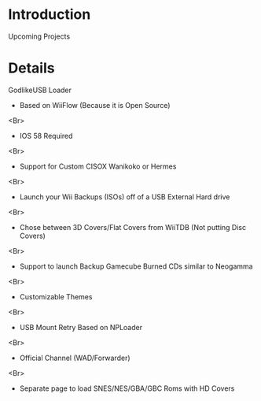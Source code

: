 # Introduction #

Upcoming Projects


# Details #

GodlikeUSB Loader

- Based on WiiFlow (Because it is Open Source)

&lt;Br&gt;


- IOS 58 Required

&lt;Br&gt;


- Support for Custom CISOX Wanikoko or Hermes

&lt;Br&gt;


- Launch your Wii Backups (ISOs) off of a USB External Hard drive

&lt;Br&gt;


- Chose between 3D Covers/Flat Covers from WiiTDB (Not putting Disc Covers)

&lt;Br&gt;


- Support to launch Backup Gamecube Burned CDs similar to Neogamma

&lt;Br&gt;


- Customizable Themes

&lt;Br&gt;


- USB Mount Retry Based on NPLoader

&lt;Br&gt;


- Official Channel (WAD/Forwarder)

&lt;Br&gt;


- Separate page to load SNES/NES/GBA/GBC Roms with HD Covers